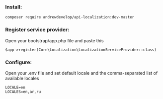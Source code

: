 ### Install:
```
composer require andrewdevelop/api-localization:dev-master
```
### Register service provider:
Open your bootstrap/app.php file and paste this
```
$app->register(Core\Localization\LocalizationServiceProvider::class)
```
### Configure:
Open your .env file and set default locale and the comma-separated list of available locales
```
LOCALE=en
LOCALES=en,ar,ru
```

